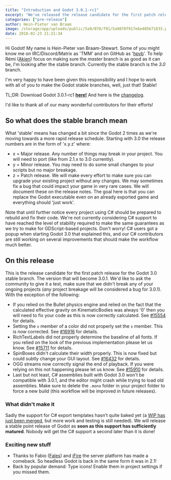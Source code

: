 ```yaml
---
title: "Introduction and Godot 3.0.1-rc1"
excerpt: "We've released the release candidate for the first patch release of the Godot 3.0 branch. This is what is going to be 3.0.1. We've added many fixes and some enhancements to make your lives as Godot users (even) better. Please see the article for details on the release and we'd like to ask all our users to test!"
categories: ["pre-release"]
author: Hein-Pieter van Braam
image: /storage/app/uploads/public/5a9/078/f91/5a9078f917e6e405671833.png
date: 2018-02-23 21:21:34
---
```


Hi Godot! My name is Hein-Pieter van Braam-Stewart. Some of you might know me on IRC/Discord/Matrix as 'TMM' and on GitHub as '[hpvb](https://github.com/hpvb)'. To help Rémi ([Akien](https://github.com/akien-mga)) focus on making sure the *master* branch is as good as it can be, I'm looking after the stable branch. Currently the stable branch is the *3.0* branch.

I'm very happy to have been given this responsibility and I hope to work with all of you to make the Godot stable branches, well, just that! Stable!

TL;DR: Download Godot 3.0.1-rc1 [**here!**](https://download.tuxfamily.org/godotengine/3.0.1/rc1/) And here is the [changelog](https://download.tuxfamily.org/godotengine/3.0.1/rc1/Godot_v3.0.1-rc1_changelog.txt).

I'd like to thank all of our many wonderful contributors for their efforts!

## So what does the stable branch mean

What 'stable' means has changed a bit since the Godot 2 times as we're moving towards a more rapid release schedule. Starting with 3.0 the release numbers are in the form of 'x.y.z' where:
* x = Major release. Any number of things may break in your project. You will need to port (like from 2.1.x to 3.0 currently).
* y = Minor release. You may need to do some small changes to your scripts but no major breakage.
* z = Patch release. We will make every effort to make sure you can upgrade your existing project without any changes. We may sometimes fix a bug that could impact your game in very rare cases. We will document these on the release notes. The goal here is that you can replace the Godot executable even on an already exported game and everything should 'just work'.

Note that until further notice every project using C# should be prepared to rebuild and fix their code. We're not currently considering C# support to have reached the level of stability required to make the same guarantees as we try to make for GDScript-based projects. Don't worry! C# users got a popup when starting Godot 3.0 that explained this, and our C# contributors are still working on several improvements that should make the workflow much better.

## On this release

This is the release candidate for the first patch release for the Godot 3.0 stable branch. The version that will become 3.0.1. We'd like to ask the community to give it a test, make sure that we didn't break any of your ongoing projects (*any* project breakage will be considered a bug for 3.0.1). With the exception of the following:

* If you relied on the Bullet physics engine and relied on the fact that the calculated effective gravity on KinematicBodies was always '0' then you will need to fix your code as this is now correctly calculated. See [#15554](https://github.com/godotengine/godot/issues/15554) for details.
* Setting the `v` member of a color did not properly set the `s` member. This is now corrected. See [#16916](https://github.com/godotengine/godot/pull/16916) for details.
* RichTextLabels did not properly determine the baseline of all fonts. If you relied on the look of the previous implementation please let us know. See [#15711](https://github.com/godotengine/godot/pull/15711) for details.
* SpinBoxes didn't calculate their width properly. This is now fixed but could subtly change your GUI layout. See [#16432](https://github.com/godotengine/godot/pull/16432) for details.
* OGG streams now correctly signal the end of playback. If you were relying on this not happening please let us know. See [#15910](https://github.com/godotengine/godot/pull/15910) for details.
* Last but not least, C# assemblies built with Godot 3.0 won't be compatible with 3.0.1, and the editor might crash while trying to load old assemblies. Make sure to delete the `.mono` folder in your project folder to force a new build (this workflow will be improved in future releases).

### What didn't make it

Sadly the support for C# export templates hasn't quite baked yet (a [WIP has just been merged](https://github.com/godotengine/godot/pull/16920), but more work and testing is still needed). We will release a stable point release of Godot as **soon as this support has sufficiently matured**. Nobody will get the C# support a second later than it is done!

### Exciting new stuff

* Thanks to Fabio ([Fales](https://github.com/faless)) and [iFire](https://github.com/fire) the server platform has made a comeback. So headless Godot is back in the same form it was in 2.1!
* Back by popular demand: Type icons! Enable them in project settings if you missed them.
